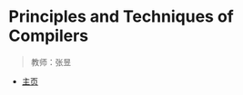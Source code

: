 # Principles and Techniques of Compilers

> 教师：张昱

- [主页](http://staff.ustc.edu.cn/~yuzhang/compiler/index.html) 





